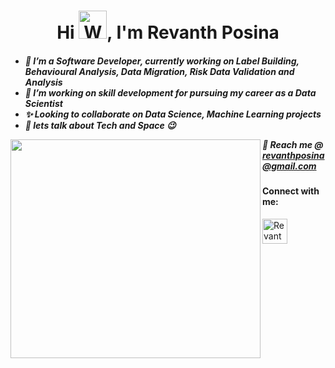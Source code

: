 <h1 align="center">Hi <img src="https://raw.githubusercontent.com/nixin72/nixin72/master/wave.gif" 
         alt="Waving hand animated gif"
         height="45"
         width="45" />, I'm Revanth Posina </h1>
<h5 align="left">

- 🔭 I’m a Software Developer, currently working on Label Building, Behavioural Analysis, Data Migration, Risk Data Validation and Analysis 
- 🌱 I’m working on skill development for pursuing my career as a Data Scientist
- :sparkles: Looking to collaborate on Data Science, Machine Learning projects 
- 💬 lets talk about Tech and Space 😉
  
  
 <p>
 <img align="left" height="350" width="400" src="https://github.com/RevanthPosina/RevanthPosina/blob/main/readme%20content/DS.gif" /> </a>
 </p>
  
📧 Reach me @ **revanthposina@gmail.com**
<h4 align="left">Connect with me:</h3>
<p align="left">
<a href="https://www.linkedin.com/in/revanth-p/" target="blank"><img align="center" src="https://img.icons8.com/cute-clipart/64/000000/linkedin.png" alt="Revanth Posina Linkedin" height="40" width="40" /></a>&nbsp;&nbsp;&nbsp;&nbsp;
</p>

